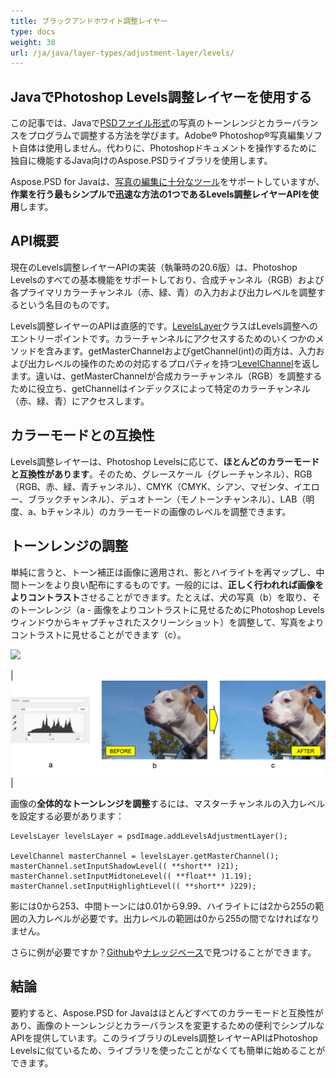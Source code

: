 ```yaml
---
title: ブラックアンドホワイト調整レイヤー
type: docs
weight: 30
url: /ja/java/layer-types/adjustment-layer/levels/
---
```


## JavaでPhotoshop Levels調整レイヤーを使用する

この記事では、Javaで[PSDファイル形式](/psd/ja/java/psd-format/)の写真のトーンレンジとカラーバランスをプログラムで調整する方法を学びます。Adobe® Photoshop®写真編集ソフト自体は使用しません。代わりに、Photoshopドキュメントを操作するために独自に機能するJava向けのAspose.PSDライブラリを使用します。

Aspose.PSD for Javaは、[写真の編集に十分なツール](/psd/ja/java/manipulating-images/)をサポートしていますが、**作業を行う最もシンプルで迅速な方法の1つであるLevels調整レイヤーAPIを使用**します。

## API概要

現在のLevels調整レイヤーAPIの実装（執筆時の20.6版）は、Photoshop Levelsのすべての基本機能をサポートしており、合成チャンネル（RGB）および各プライマリカラーチャンネル（赤、緑、青）の入力および出力レベルを調整するという名目のものです。

Levels調整レイヤーのAPIは直感的です。[LevelsLayer](https://reference.aspose.com/psd/java/com.aspose.psd.fileformats.psd.layers.adjustmentlayers/LevelsLayer)クラスはLevels調整へのエントリーポイントです。カラーチャンネルにアクセスするためのいくつかのメソッドを含みます。getMasterChannelおよびgetChannel(int)の両方は、入力および出力レベルの操作のための対応するプロパティを持つ[LevelChannel](https://reference.aspose.com/psd/java/com.aspose.psd.fileformats.psd.layers.layerresources/LevelChannel)を返します。違いは、getMasterChannelが合成カラーチャンネル（RGB）を調整するために役立ち、getChannelはインデックスによって特定のカラーチャンネル（赤、緑、青）にアクセスします。

## カラーモードとの互換性

Levels調整レイヤーは、Photoshop Levelsに応じて、**ほとんどのカラーモードと互換性があります**。そのため、グレースケール（グレーチャンネル）、RGB（RGB、赤、緑、青チャンネル）、CMYK（CMYK、シアン、マゼンタ、イエロー、ブラックチャンネル）、デュオトーン（モノトーンチャンネル）、LAB（明度、a、bチャンネル）のカラーモードの画像のレベルを調整できます。

## トーンレンジの調整

単純に言うと、トーン補正は画像に適用され、影とハイライトを再マップし、中間トーンをより良い配布にするものです。一般的には、**正しく行われれば画像をよりコントラスト**させることができます。たとえば、犬の写真（b）を取り、そのトーンレンジ（a - 画像をよりコントラストに見せるためにPhotoshop Levelsウィンドウからキャプチャされたスクリーンショット）を調整して、写真をよりコントラストに見せることができます（c）。

![](RackMultipart20200821-4-1x13l6z_html_8fc7fa6738d8d302.png)

|![Levelsレイヤー図1](levels-adjustment-figure-1.png)|

画像の**全体的なトーンレンジを調整**するには、マスターチャンネルの入力レベルを設定する必要があります：

    LevelsLayer levelsLayer = psdImage.addLevelsAdjustmentLayer();

    LevelChannel masterChannel = levelsLayer.getMasterChannel();
    masterChannel.setInputShadowLevel(( **short** )21);
    masterChannel.setInputMidtoneLevel(( **float** )1.19);
    masterChannel.setInputHighlightLevel(( **short** )229);

影には0から253、中間トーンには0.01から9.99、ハイライトには2から255の範囲の入力レベルが必要です。出力レベルの範囲は0から255の間でなければなりません。

さらに例が必要ですか？[Github](https://github.com/aspose-psd/Aspose.PSD-for-Java)や[ナレッジベース](https://docs.aspose.com/display/psdjava/Manipulating+Photoshop+Formats#ManipulatingPhotoshopFormats-AddLevelAdjustmentLayers)で見つけることができます。

## 結論

要約すると、Aspose.PSD for Javaはほとんどすべてのカラーモードと互換性があり、画像のトーンレンジとカラーバランスを変更するための便利でシンプルなAPIを提供しています。このライブラリのLevels調整レイヤーAPIはPhotoshop Levelsに似ているため、ライブラリを使ったことがなくても簡単に始めることができます。
